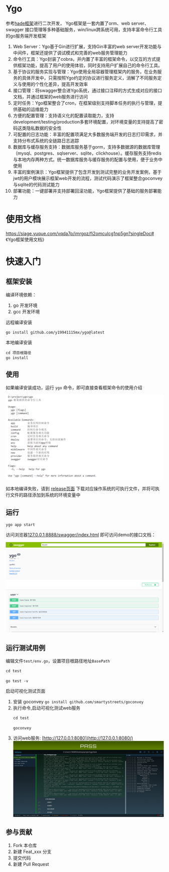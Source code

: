 # Ygo

参考[hade框架](http://hade.funaio.cn)进行二次开发， Ygo框架是一套内置了orm、web server、swagger
接口管理等多种基础服务，win/linux跨系统可用，支持丰富命令行工具的go服务端开发框架

1. Web Server：Ygo基于Gin进行扩展，支持Gin丰富的web server开发功能与中间件，框架还提供了调试模式和完善的web服务管理能力
2. 命令行工具：Ygo封装了cobra，并内置了丰富的框架命令，以交互的方式提供框架功能，提高了用户的使用体验，同时支持用户扩展自己的命令行工具。
3. 基于协议的服务实现与管理：Ygo使用全局容器管理框架内的服务，在业务服务的具体开发中，只需按照Ygo约定的协议进行服务定义，消解了不同服务定义与使用的个性化差异，提高开发效率
4. 接口管理：将swagger整合进Ygo系统，通过接口注释的方式生成对应的接口文档，并通过框架的web服务进行访问
5. 定时任务：Ygo框架整合了cron，在框架级别支持脚本任务的执行与管理，提供基础的运维能力
6. 方便的配置管理：支持语义化的配置读取能力，支持development/testing/production多套环境配置，对环境变量的支持提高了密码这类隐私数据的安全性
7. 可配置的日志功能：丰富的配置项满足大多数服务端开发的日志打印需求，并支持分布式系统的全链路日志追踪
8. 数据库与缓存服务支持：数据库服务基于gorm，支持多数据源的数据库管理（mysql、postgres、sqlserver、sqlite，clickhouse）。缓存服务支持redis与本地内存两种方式。统一数据库服务与缓存服务的配置与使用，便于业务中使用
9. 丰富的案例演示：Ygo框架提供了包含开发到测试完整的业务开发案例，基于jwt的用户模块展示框架web开发的流程，测试代码演示了框架整合goconvey与sqlite的代码测试能力
10. 部署功能：一键部署并支持部署回滚功能，Ygo框架提供了基础的服务部署能力

# 使用文档

https://siage.yuque.com/vqda7p/imrgoz/fi2omculcg1np5gn?singleDoc# 《Ygo框架使用文档》

# 快速入门

## 框架安装

编译环境依赖：
1. go 开发环境
2. gcc 开发环境

远程编译安装
```
go install github.com/y19941115mx/ygo@latest 
```

本地编译安装
```
cd 项目根路径
go install
```
## 使用

如果编译安装成功，运行 `ygo` 命令，即可直接查看框架命令的使用介绍

![](framework/doc/demo1.png)

如本地编译失败，请到 [release页面](https://github.com/y19941115mx/ygo/releases) 下载对应操作系统的可执行文件，并将可执行文件的路径添加到系统的环境变量中

## 运行

```
ygo app start
```
访问浏览器[127.0.0.1:8888/swagger/index.html](127.0.0.1:8888/swagger/index.html) 即可访问demo的接口文档：

![](framework/doc/demo2.png)

## 运行测试用例

编辑文件`test/env.go`，设置项目根路径地址`BasePath`

```
cd test

go test -v
```
启动可视化测试页面
1. 安装 goconvey 
   `go install github.com/smartystreets/goconvey`
2. 执行命令,启动可视化测试web服务
    ```
    cd test

    goconvey
    ```
3. 访问web服务:
   [http://127.0.0.1:8080](http://127.0.0.1:8080/)
![](framework/doc/demo3.png)

## 参与贡献

1.  Fork 本仓库
2.  新建 Feat_xxx 分支
3.  提交代码
4.  新建 Pull Request

